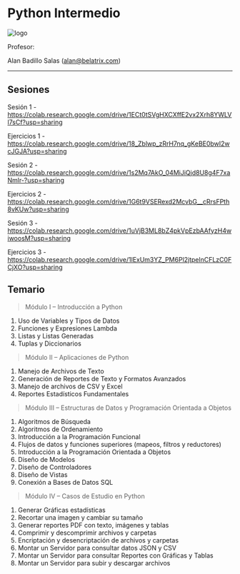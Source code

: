 # Python Intermedio

![logo](https://www.belatrix.com/wp-content/uploads/2023/08/belatrix-logosweb-1.png)

Profesor: 

Alan Badillo Salas (alan@belatrix.com)

---

## Sesiones

Sesión 1 - https://colab.research.google.com/drive/1ECt0tSVgHXCXffE2vx2Xrh8YWLVl7sCf?usp=sharing

Ejercicios 1 - https://colab.research.google.com/drive/18_Zblwp_zRrH7nq_gKeBE0bwI2wcJGJA?usp=sharing

Sesión 2 - https://colab.research.google.com/drive/1s2Mq7AkO_04MiJiQjd8U8g4F7xaNmlr-?usp=sharing

Ejercicios 2 - https://colab.research.google.com/drive/1G6t9VSERexd2McvbG__cRrsFPth8vKUw?usp=sharing

Sesión 3 - https://colab.research.google.com/drive/1uVjB3ML8bZ4pkVpEzbAAfyzH4wiwoosM?usp=sharing

Ejercicios 3 - https://colab.research.google.com/drive/1lExUm3YZ_PM6Pl2jtpelnCFLzC0FCjXO?usp=sharing

## Temario

> Módulo I – Introducción a Python

1. Uso de Variables y Tipos de Datos
2. Funciones y Expresiones Lambda
3. Listas y Listas Generadas
4. Tuplas y Diccionarios 

> Módulo II – Aplicaciones de Python

1. Manejo de Archivos de Texto
2. Generación de Reportes de Texto y Formatos Avanzados
3. Manejo de archivos de CSV y Excel
4. Reportes Estadísticos Fundamentales

> Módulo III – Estructuras de Datos y Programación
Orientada a Objetos

1. Algoritmos de Búsqueda
2. Algoritmos de Ordenamiento
3. Introducción a la Programación Funcional
4. Flujos de datos y funciones superiores (mapeos, filtros y reductores)
5. Introducción a la Programación Orientada a Objetos
6. Diseño de Modelos
7. Diseño de Controladores
8. Diseño de Vistas
9. Conexión a Bases de Datos SQL

> Módulo IV – Casos de Estudio en Python

1. Generar Gráficas estadísticas
2. Recortar una imagen y cambiar su tamaño
3. Generar reportes PDF con texto, imágenes y tablas
4. Comprimir y descomprimir archivos y carpetas
5. Encriptación y desencriptación de archivos y carpetas
6. Montar un Servidor para consultar datos JSON y CSV
7. Montar un Servidor para consultar Reportes con Gráficas y Tablas
8. Montar un Servidor para subir y descargar archivos
